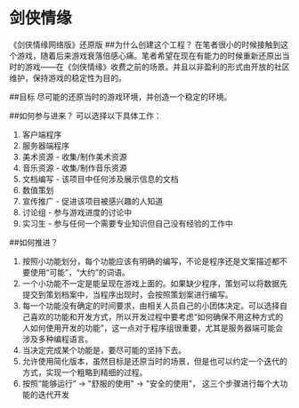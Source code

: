 # 剑侠情缘
《剑侠情缘网络版》还原版
##为什么创建这个工程？
在笔者很小的时候接触到这个游戏，随着后来游戏衰落倍感心痛。笔者希望在现在有能力的时候重新还原出当时的游戏——在《剑侠情缘》收费之前的场景。并且以非盈利的形式由开放的社区维护，保持游戏的稳定性为目的。

##目标
尽可能的还原当时的游戏环境，并创造一个稳定的环境。

##如何参与进来？
可以选择以下具体工作：
1. 客户端程序
2. 服务器端程序
3. 美术资源 - 收集/制作美术资源
4. 音乐资源 - 收集/制作音乐资源
5. 文档编写 - 该项目中任何涉及展示信息的文档
6. 数值策划
7. 宣传推广 - 促进该项目被感兴趣的人知道
8. 讨论组 - 参与游戏进度的讨论中
9. 实习生 - 参与任何一个需要专业知识但自己没有经验的工作中

##如何推进？
1. 按照小功能划分，每个功能应该有明确的编写，不论是程序还是文案描述都不要使用“可能”，“大约”的词语。
2. 一个小功能不一定是能呈现在游戏上面的。如果缺少程序，策划可以将数据先提交到策划档案中，当程序出现时，会按照策划案进行编写。
3. 每一个功能没有确定的时间要求，由相关人员自己的小团体决定。可以选择自己喜欢的功能和开发方式，所以开发过程中要考虑“如何确保不用这种方式的人如何使用开发的功能”，这一点对于程序组很重要，尤其是服务器端可能会涉及多种编程语言。
4. 当决定完成某个功能是，要尽可能的坚持下去。
5. 允许使用简化版本，虽然目标是还原当时的场景，但是也可以约定一个迭代的方式，实现一个粗略到精细的过程。
6. 按照“能够运行” -> "舒服的使用" -> "安全的使用"， 这三个步骤进行每个大功能的迭代开发
